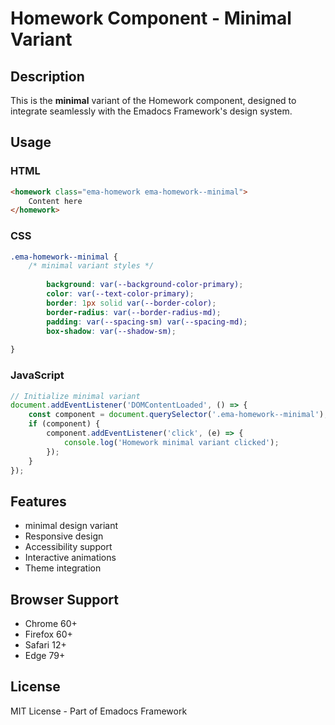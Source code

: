 # Homework Component - Minimal Variant

## Description
This is the **minimal** variant of the Homework component, designed to integrate seamlessly with the Emadocs Framework's design system.

## Usage

### HTML
```html
<homework class="ema-homework ema-homework--minimal">
    Content here
</homework>
```

### CSS
```css
.ema-homework--minimal {
    /* minimal variant styles */
    
        background: var(--background-color-primary);
        color: var(--text-color-primary);
        border: 1px solid var(--border-color);
        border-radius: var(--border-radius-md);
        padding: var(--spacing-sm) var(--spacing-md);
        box-shadow: var(--shadow-sm);
    
}
```

### JavaScript
```javascript
// Initialize minimal variant
document.addEventListener('DOMContentLoaded', () => {
    const component = document.querySelector('.ema-homework--minimal');
    if (component) {
        component.addEventListener('click', (e) => {
            console.log('Homework minimal variant clicked');
        });
    }
});
```

## Features
- minimal design variant
- Responsive design
- Accessibility support
- Interactive animations
- Theme integration

## Browser Support
- Chrome 60+
- Firefox 60+
- Safari 12+
- Edge 79+

## License
MIT License - Part of Emadocs Framework
